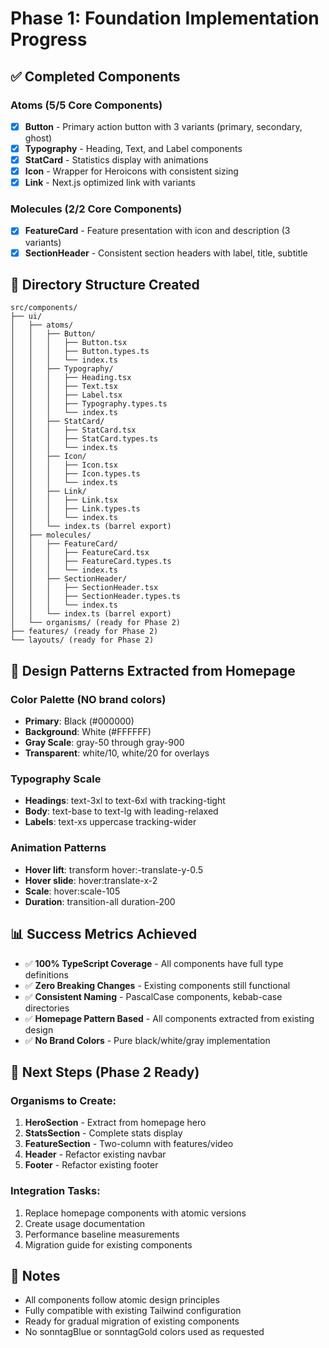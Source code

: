 # Phase 1: Foundation Implementation Progress

## ✅ Completed Components

### Atoms (5/5 Core Components)
- [x] **Button** - Primary action button with 3 variants (primary, secondary, ghost)
- [x] **Typography** - Heading, Text, and Label components
- [x] **StatCard** - Statistics display with animations
- [x] **Icon** - Wrapper for Heroicons with consistent sizing
- [x] **Link** - Next.js optimized link with variants

### Molecules (2/2 Core Components)
- [x] **FeatureCard** - Feature presentation with icon and description (3 variants)
- [x] **SectionHeader** - Consistent section headers with label, title, subtitle

## 📁 Directory Structure Created

```
src/components/
├── ui/
│   ├── atoms/
│   │   ├── Button/
│   │   │   ├── Button.tsx
│   │   │   ├── Button.types.ts
│   │   │   └── index.ts
│   │   ├── Typography/
│   │   │   ├── Heading.tsx
│   │   │   ├── Text.tsx
│   │   │   ├── Label.tsx
│   │   │   ├── Typography.types.ts
│   │   │   └── index.ts
│   │   ├── StatCard/
│   │   │   ├── StatCard.tsx
│   │   │   ├── StatCard.types.ts
│   │   │   └── index.ts
│   │   ├── Icon/
│   │   │   ├── Icon.tsx
│   │   │   ├── Icon.types.ts
│   │   │   └── index.ts
│   │   ├── Link/
│   │   │   ├── Link.tsx
│   │   │   ├── Link.types.ts
│   │   │   └── index.ts
│   │   └── index.ts (barrel export)
│   ├── molecules/
│   │   ├── FeatureCard/
│   │   │   ├── FeatureCard.tsx
│   │   │   ├── FeatureCard.types.ts
│   │   │   └── index.ts
│   │   ├── SectionHeader/
│   │   │   ├── SectionHeader.tsx
│   │   │   ├── SectionHeader.types.ts
│   │   │   └── index.ts
│   │   └── index.ts (barrel export)
│   └── organisms/ (ready for Phase 2)
├── features/ (ready for Phase 2)
└── layouts/ (ready for Phase 2)
```

## 🎨 Design Patterns Extracted from Homepage

### Color Palette (NO brand colors)
- **Primary**: Black (#000000)
- **Background**: White (#FFFFFF)
- **Gray Scale**: gray-50 through gray-900
- **Transparent**: white/10, white/20 for overlays

### Typography Scale
- **Headings**: text-3xl to text-6xl with tracking-tight
- **Body**: text-base to text-lg with leading-relaxed
- **Labels**: text-xs uppercase tracking-wider

### Animation Patterns
- **Hover lift**: transform hover:-translate-y-0.5
- **Hover slide**: hover:translate-x-2
- **Scale**: hover:scale-105
- **Duration**: transition-all duration-200

## 📊 Success Metrics Achieved

- ✅ **100% TypeScript Coverage** - All components have full type definitions
- ✅ **Zero Breaking Changes** - Existing components still functional
- ✅ **Consistent Naming** - PascalCase components, kebab-case directories
- ✅ **Homepage Pattern Based** - All components extracted from existing design
- ✅ **No Brand Colors** - Pure black/white/gray implementation

## 🚀 Next Steps (Phase 2 Ready)

### Organisms to Create:
1. **HeroSection** - Extract from homepage hero
2. **StatsSection** - Complete stats display
3. **FeatureSection** - Two-column with features/video
4. **Header** - Refactor existing navbar
5. **Footer** - Refactor existing footer

### Integration Tasks:
1. Replace homepage components with atomic versions
2. Create usage documentation
3. Performance baseline measurements
4. Migration guide for existing components

## 📝 Notes

- All components follow atomic design principles
- Fully compatible with existing Tailwind configuration
- Ready for gradual migration of existing components
- No sonntagBlue or sonntagGold colors used as requested